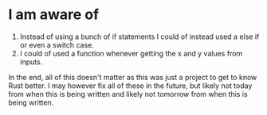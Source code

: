 # I am aware of
1. Instead of using a bunch of if statements I could of instead used a else if or even a switch case.
2. I could of used a function whenever getting the x and y values from inputs.

In the end, all of this doesn't matter as this was just a project to get to know Rust better. I may however fix all of these in the future, but likely not today from when this is being written and likely not tomorrow from when this is being written.
